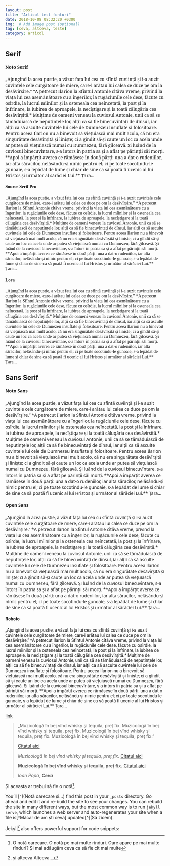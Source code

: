 ```yaml
---
layout: post
title: "Articol test fonturi"
date: 2018-10-08 08:32:20 +0300
img:  # Add image post (optional)
tag: [ceva, altceva, teste]
category: articol
---
```




<h2>Serif</h2>

<div style='font-family: "Noto Serif";'>
	<h4 style="font-family: inherit;">Noto Serif</h4>
„Ajungînd la acea pustie, a văzut fața lui cea cu sfîntă cuviință și i-a auzit cuvintele cele curgătoare de miere, care-i arătau lui calea ce duce pe om la desăvîrșire.” *A petrecut Ilarion la Sfîntul Antonie cîtăva vreme, privind la viața lui cea asemănătoare cu a îngerilor, la rugăciunile cele dese, făcute cu osîrdie, la lucrul mîinilor și la osteneala cea neîncetată, la post și la înfrînare, la iubirea de aproapele, la necîștigare și la toată călugăria cea desăvîrșită.* Mulțime de oameni veneau la cuviosul Antonie, unii ca să se tămăduiască de neputințele lor, alții ca să fie binecuvîntați de dînsul, iar alții ca să asculte cuvintele lui cele de Dumnezeu insuflate și folositoare. Pentru aceea Ilarion nu a binevoit să viețuiască mai mult acolo, că nu era singurătate desăvîrșită și liniște; ci a gîndit să-și caute un loc ca acela unde ar putea să viețuiască numai cu Dumnezeu, fără gîlceavă. Și luând de la cuviosul binecuvîntare, s-a întors în patria sa și a aflat pe părinții săi morți. **Apoi a împărțit averea ce rămăsese în două părți: una a dat-o rudeniilor, iar alta săracilor, nelăsându-și nimic pentru el; ci pe toate socotindu-le gunoaie, s-a lepădat de lume și chiar de sine ca să poată fi ucenic al lui Hristos și următor al sărăciei Lui.** Țara...
</div>


<div style='font-family: "Source Serif Pro";'>
	<h4 style="font-family: inherit;">Source Serif Pro</h4>
„Ajungînd la acea pustie, a văzut fața lui cea cu sfîntă cuviință și i-a auzit cuvintele cele curgătoare de miere, care-i arătau lui calea ce duce pe om la desăvîrșire.” *A petrecut Ilarion la Sfîntul Antonie cîtăva vreme, privind la viața lui cea asemănătoare cu a îngerilor, la rugăciunile cele dese, făcute cu osîrdie, la lucrul mîinilor și la osteneala cea neîncetată, la post și la înfrînare, la iubirea de aproapele, la necîștigare și la toată călugăria cea desăvîrșită.* Mulțime de oameni veneau la cuviosul Antonie, unii ca să se tămăduiască de neputințele lor, alții ca să fie binecuvîntați de dînsul, iar alții ca să asculte cuvintele lui cele de Dumnezeu insuflate și folositoare. Pentru aceea Ilarion nu a binevoit să viețuiască mai mult acolo, că nu era singurătate desăvîrșită și liniște; ci a gîndit să-și caute un loc ca acela unde ar putea să viețuiască numai cu Dumnezeu, fără gîlceavă. Și luând de la cuviosul binecuvîntare, s-a întors în patria sa și a aflat pe părinții săi morți. **Apoi a împărțit averea ce rămăsese în două părți: una a dat-o rudeniilor, iar alta săracilor, nelăsându-și nimic pentru el; ci pe toate socotindu-le gunoaie, s-a lepădat de lume și chiar de sine ca să poată fi ucenic al lui Hristos și următor al sărăciei Lui.** Țara...
</div>


<div style="font-family: Lora">
	<h4 style="font-family: inherit;">Lora</h4>
„Ajungînd la acea pustie, a văzut fața lui cea cu sfîntă cuviință și i-a auzit cuvintele cele curgătoare de miere, care-i arătau lui calea ce duce pe om la desăvîrșire.” *A petrecut Ilarion la Sfîntul Antonie cîtăva vreme, privind la viața lui cea asemănătoare cu a îngerilor, la rugăciunile cele dese, făcute cu osîrdie, la lucrul mîinilor și la osteneala cea neîncetată, la post și la înfrînare, la iubirea de aproapele, la necîștigare și la toată călugăria cea desăvîrșită.* Mulțime de oameni veneau la cuviosul Antonie, unii ca să se tămăduiască de neputințele lor, alții ca să fie binecuvîntați de dînsul, iar alții ca să asculte cuvintele lui cele de Dumnezeu insuflate și folositoare. Pentru aceea Ilarion nu a binevoit să viețuiască mai mult acolo, că nu era singurătate desăvîrșită și liniște; ci a gîndit să-și caute un loc ca acela unde ar putea să viețuiască numai cu Dumnezeu, fără gîlceavă. Și luând de la cuviosul binecuvîntare, s-a întors în patria sa și a aflat pe părinții săi morți. **Apoi a împărțit averea ce rămăsese în două părți: una a dat-o rudeniilor, iar alta săracilor, nelăsându-și nimic pentru el; ci pe toate socotindu-le gunoaie, s-a lepădat de lume și chiar de sine ca să poată fi ucenic al lui Hristos și următor al sărăciei Lui.** Țara...
</div>


<h2>Sans Serif</h2>

<div style='font-family: "Noto Sans";'>
	<h4 style="font-family: inherit;">Noto Sans</h4>
„Ajungînd la acea pustie, a văzut fața lui cea cu sfîntă cuviință și i-a auzit cuvintele cele curgătoare de miere, care-i arătau lui calea ce duce pe om la desăvîrșire.” *A petrecut Ilarion la Sfîntul Antonie cîtăva vreme, privind la viața lui cea asemănătoare cu a îngerilor, la rugăciunile cele dese, făcute cu osîrdie, la lucrul mîinilor și la osteneala cea neîncetată, la post și la înfrînare, la iubirea de aproapele, la necîștigare și la toată călugăria cea desăvîrșită.* Mulțime de oameni veneau la cuviosul Antonie, unii ca să se tămăduiască de neputințele lor, alții ca să fie binecuvîntați de dînsul, iar alții ca să asculte cuvintele lui cele de Dumnezeu insuflate și folositoare. Pentru aceea Ilarion nu a binevoit să viețuiască mai mult acolo, că nu era singurătate desăvîrșită și liniște; ci a gîndit să-și caute un loc ca acela unde ar putea să viețuiască numai cu Dumnezeu, fără gîlceavă. Și luând de la cuviosul binecuvîntare, s-a întors în patria sa și a aflat pe părinții săi morți. **Apoi a împărțit averea ce rămăsese în două părți: una a dat-o rudeniilor, iar alta săracilor, nelăsându-și nimic pentru el; ci pe toate socotindu-le gunoaie, s-a lepădat de lume și chiar de sine ca să poată fi ucenic al lui Hristos și următor al sărăciei Lui.** Țara...
</div>

<div style='font-family: "Open Sans";'>
	<h4 style="font-family: inherit;">Open Sans</h4>
„Ajungînd la acea pustie, a văzut fața lui cea cu sfîntă cuviință și i-a auzit cuvintele cele curgătoare de miere, care-i arătau lui calea ce duce pe om la desăvîrșire.” *A petrecut Ilarion la Sfîntul Antonie cîtăva vreme, privind la viața lui cea asemănătoare cu a îngerilor, la rugăciunile cele dese, făcute cu osîrdie, la lucrul mîinilor și la osteneala cea neîncetată, la post și la înfrînare, la iubirea de aproapele, la necîștigare și la toată călugăria cea desăvîrșită.* Mulțime de oameni veneau la cuviosul Antonie, unii ca să se tămăduiască de neputințele lor, alții ca să fie binecuvîntați de dînsul, iar alții ca să asculte cuvintele lui cele de Dumnezeu insuflate și folositoare. Pentru aceea Ilarion nu a binevoit să viețuiască mai mult acolo, că nu era singurătate desăvîrșită și liniște; ci a gîndit să-și caute un loc ca acela unde ar putea să viețuiască numai cu Dumnezeu, fără gîlceavă. Și luând de la cuviosul binecuvîntare, s-a întors în patria sa și a aflat pe părinții săi morți. **Apoi a împărțit averea ce rămăsese în două părți: una a dat-o rudeniilor, iar alta săracilor, nelăsându-și nimic pentru el; ci pe toate socotindu-le gunoaie, s-a lepădat de lume și chiar de sine ca să poată fi ucenic al lui Hristos și următor al sărăciei Lui.** Țara...
</div>


<div style="font-family: Roboto;">
	<h4 style="font-family: inherit;">Roboto</h4>
„Ajungînd la acea pustie, a văzut fața lui cea cu sfîntă cuviință și i-a auzit cuvintele cele curgătoare de miere, care-i arătau lui calea ce duce pe om la desăvîrșire.” *A petrecut Ilarion la Sfîntul Antonie cîtăva vreme, privind la viața lui cea asemănătoare cu a îngerilor, la rugăciunile cele dese, făcute cu osîrdie, la lucrul mîinilor și la osteneala cea neîncetată, la post și la înfrînare, la iubirea de aproapele, la necîștigare și la toată călugăria cea desăvîrșită.* Mulțime de oameni veneau la cuviosul Antonie, unii ca să se tămăduiască de neputințele lor, alții ca să fie binecuvîntați de dînsul, iar alții ca să asculte cuvintele lui cele de Dumnezeu insuflate și folositoare. Pentru aceea Ilarion nu a binevoit să viețuiască mai mult acolo, că nu era singurătate desăvîrșită și liniște; ci a gîndit să-și caute un loc ca acela unde ar putea să viețuiască numai cu Dumnezeu, fără gîlceavă. Și luând de la cuviosul binecuvîntare, s-a întors în patria sa și a aflat pe părinții săi morți. **Apoi a împărțit averea ce rămăsese în două părți: una a dat-o rudeniilor, iar alta săracilor, nelăsându-și nimic pentru el; ci pe toate socotindu-le gunoaie, s-a lepădat de lume și chiar de sine ca să poată fi ucenic al lui Hristos și următor al sărăciei Lui.** Țara...
</div>



[link](https://wikipedia.org/link)

> „Muzicologă în bej vînd whisky și tequila, preț fix. Muzicologă în bej vînd whisky și tequila, preț fix. Muzicologă în bej vînd whisky și tequila, preț fix. Muzicologă în bej vînd whisky și tequila, preț fix.” 
>
> [Citatul aici](https://wikipedia.org/link)
>
> *Muzicologă în bej vînd whisky și tequila, preț fix.* [Citatul aici](https://wikipedia.org/link)
>
> **Muzicologă în bej vînd whisky și tequila, preț fix.** [Citatul aici](https://wikipedia.org/link)
>
> <cite> Ioan Popa, **Ceva** </cite>

Și aceasta ar trebui să fie o notă[^1].

You’ll [^](Notă oarecare și...) find this post in your `_posts` directory. Go ahead and edit it and re-build the site to see your changes. You can rebuild the site in many different ways, but the most common way is to run `jekyll serve`, which launches a web server and auto-regenerates your site when a file is[^Măcar de am ști ceva] updated[^](Să zicem).


Jekyll[^footnote] also offers powerful support for code snippets:


[^1]: O notă oarecare. O notă pe mai multe rînduri. Oare apare pe mai multe rînduri? Și mai adăugăm ceva ca să fie cît mai multe 
[^fdootnote]: notă subsol
[^footnote]: și altceva
Altceva...
